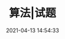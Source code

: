 ---
title: 算法|试题
date: 2021-04-13 14:54:33
permalink: /algorithm/
pageComponent:
  name: Catalogue
  data:
    key: 02.算法|试题
    imgUrl: /assets/common/logo.png
    description: 算法|试题
sidebar: false
article: false
comment: false
editLink: false
---